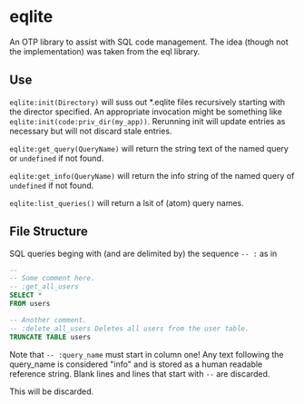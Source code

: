 eqlite
=====

An OTP library to assist with SQL code management.  The idea (though
not the implementation) was taken from the eql library.

Use
-----

`eqlite:init(Directory)` will suss out *.eqlite files recursively
starting with the director specified.  An appropriate invocation might
be something like `eqlite:init(code:priv_dir(my_app))`.  Rerunning
init will update entries as necessary but will not discard stale
entries.

`eqlite:get_query(QueryName)` will return the string text of the named
query or `undefined` if not found.

`eqlite:get_info(QueryName)` will return the info string of the named
query of `undefined` if not found.

`eqlite:list_queries()` will return a lsit of (atom) query names.

File Structure
-----

SQL queries beging with (and are delimited by) the sequence `-- :` as
in

``` sql
--
-- Some comment here.
-- :get_all_users
SELECT *
FROM users

-- Another comment.
-- :delete_all_users Deletes all users from the user table.
TRUNCATE TABLE users

```

Note that `-- :query_name` must start in column one!  Any text
following the query_name is considered "info" and is stored as a human
readable reference string.  Blank lines and lines that start with `--`
are discarded.


This will be discarded.
